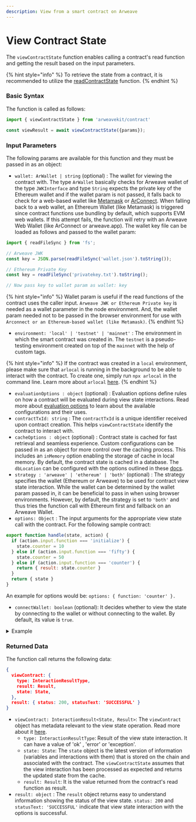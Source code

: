 ```yaml
---
description: View from a smart contract on Arweave
---
```


# View Contract State

The `viewContractState` function enables calling a contract's read function and getting the result based on the input parameters.

{% hint style="info" %}
To retrieve the state from a contract, it is recommended to utilize the [readContractState](read-contract-state.md) function.
{% endhint %}

### Basic Syntax

The function is called as follows:

```javascript
import { viewContractState } from 'arweavekit/contract'

const viewResult = await viewContractState({params});
```

### Input Parameters

The following params are available for this function and they must be passed in as an object:

* `wallet: ArWallet | string` (optional) : The wallet for viewing the contract with. The type `ArWallet` basically checks for Arweave wallet of the type `JWKInterface` and type `String` expects the private key of the Ethereum wallet and if the wallet param is not passed, it falls back to check for a web-based wallet like [Metamask](https://metamask.io/) or [ArConnect](https://www.arconnect.io/). When falling back to a web wallet, an Ethereum Wallet (like Metamask) is triggered since contract functions use bundling by default, which supports EVM web wallets. If this attempt fails, the function will retry with an Arweave Web Wallet (like ArConnect or arweave.app). The wallet key file can be loaded as follows and passed to the wallet param:

```javascript
import { readFileSync } from 'fs';

// Arweave JWK
const key = JSON.parse(readFileSync('wallet.json').toString());

// Ethereum Private Key
const key = readFileSync('privatekey.txt').toString();

// Now pass key to wallet param as wallet: key
```

{% hint style="info" %}
Wallet param is useful if the read functions of the contract uses the caller input. `Arweave JWK or Ethereum Private key` is needed as a wallet parameter in the node environment. And, the wallet param needed not to be passed in the browser environment for use with `Arconnect or an Ethereum-based wallet (like Metamask)`.
{% endhint %}

* `environment: 'local' | 'testnet' | 'mainnet'` : The environment in which the smart contract was created in. The `testnet` is a pseudo-testing environment created on top of the `mainnet` with the help of custom tags.

{% hint style="info" %}
If the contract was created in a `local` environment, please make sure that `arlocal` is running in the background to be able to interact with the contract. To create one, simply run `npx arlocal` in the command line. Learn more about `arlocal` [here](https://cookbook.arweave.dev/guides/testing/arlocal.html).
{% endhint %}

* `evaluationOptions : object` (optional) : Evaluation options define rules on how a contract will be evaluated during view state interactions. Read more about [evaluation options](https://academy.warp.cc/docs/sdk/advanced/evaluation-options) to learn about the available configurations and their uses.
* `contractTxId: string` : The `contractTxId` is a unique identifier received upon contract creation. This helps `viewContractState` identify the contract to interact with.
* `cacheOptions : object` (optional) : Contract state is cached for fast retrieval and seamless experience. Custom configurations can be passed in as an object for more control over the caching process. This includes an `inMemory` option enabling the storage of cache in local memory. By default, the contract state is cached in a database. The `dbLocation` can be configured with the options outlined in these [docs](https://academy.warp.cc/docs/sdk/advanced/cache).
* `strategy : 'arweave' | 'ethereum' | 'both'` (optional) : The strategy specifies the wallet (Ethereum or Arweave) to be used for contract view state interaction. While the wallet can be determined by the wallet param passed in, it can be beneficial to pass in when using browser environments. However, by default, the strategy is set to `'both'` and thus tries the function call with Ethereum first and fallback on an Arweave Wallet.
* `options: Object` : The input arguments for the appropriate view state call with the contract. For the following sample contract:

```javascript
export function handle(state, action) {
  if (action.input.function === 'initialize') {
    state.counter = 10
  } else if (action.input.function === 'fifty') {
    state.counter = 50
  } else if (action.input.function === 'counter') {
    return { result: state.counter }
  }
  return { state }
}
```

An example for options would be: `options: { function: 'counter' }.`

* `connectWallet: boolean` (optional): It decides whether to view the state by connecting to the wallet or without connecting to the wallet. By default, its value is `true`.

<details>

<summary>Example</summary>

```javascript
const viewResult = await viewContractState({
  environment: 'testnet',
  contractTxId: 'CONTRACT_TRANSACTION_ID',
  wallet: wallet_key,
  options: { function: 'counter' },
});

/**
// example output viewResult
{
  viewContract: {
    type: 'ok',
    result: 10,
    state: {
      counter: 10
    }
  },
  result: { status: 200, statusText: 'SUCCESSFUL' }
}
*/
```

This calls the contract with options i.e. function `counter` and get the result.

</details>

### Returned Data

The function call returns the following data:

```json
{
  viewContract: {
    type: InteractionResultType,
    result: Result,
    state: State,
  },
  result: { status: 200, statusText: 'SUCCESSFUL' }
}
```

* `viewContract: InteractionResult<State, Result>`: The `viewContract` object has metadata relevant to the view state operation. Read more about it [here](https://github.com/warp-contracts/warp/blob/276b43d04bbd6e186fbf71dac297f72c13c633a8/src/core/modules/impl/HandlerExecutorFactory.ts#L284).
  * `type: InteractionResultType`: Result of the view state interaction. It can have a value of 'ok' , 'error' or 'exception'.
  * `state: State`: The `state` object is the latest version of information (variables and interactions with them) that is stored on the chain and associated with the contract. The `viewContractState` assumes that the view interaction has been processed as expected and returns the updated state from the cache.
  * `result: Result`: It is the value returned from the contract's read function as result.
* `result: object` : The `result` object returns easy to understand information showing the status of the view state. `status: 200` and `statusText: 'SUCCESSFUL'` indicate that view state interaction with the options is successful.
